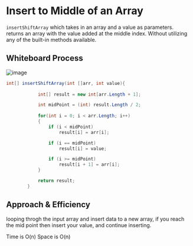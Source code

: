 # Insert to Middle of an Array
```insertShiftArray``` which takes in an array and a value as parameters.
returns an array with the value added at the middle index. Without utilizing any of the built-in methods available.

## Whiteboard Process
![image](./array-insert-shift.png)

```c#
int[] insertShiftArray(int []arr, int value){
            
            int[] result = new int[arr.Length + 1];

            int midPoint = (int) result.Length / 2;
            
            for(int i = 0; i < arr.Length; i++)
            {
                if (i < midPoint)
                    result[i] = arr[i];

                if (i == midPoint)
                    result[i] = value;

                if (i >= midPoint)
                    result[i + 1] = arr[i];
            }

            return result;
        }
```

## Approach & Efficiency
looping throgh the input array and insert data to a new array,
if you reach the mid point then insert your value, and continue inserting.

Time is O(n)
Space is O(n)